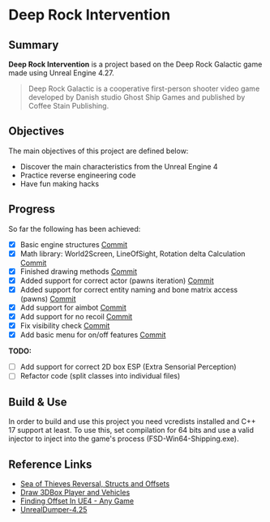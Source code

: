 # Deep Rock Intervention

## Summary

**Deep Rock Intervention** is a project based on the Deep Rock Galactic game made using Unreal Engine 4.27.

> Deep Rock Galactic is a cooperative first-person shooter video game developed by Danish studio Ghost Ship Games and published by Coffee Stain Publishing.

## Objectives

The main objectives of this project are defined below:

- Discover the main characteristics from the Unreal Engine 4
- Practice reverse engineering code
- Have fun making hacks

## Progress

So far the following has been achieved:

- [x] Basic engine structures [Commit](https://github.com/PedroFGP/deep-rock-intervention/commit/dd1af482fafb5150ddd93b379887575b15c61cde)
- [x] Math library: World2Screen, LineOfSight, Rotation delta Calculation [Commit](https://github.com/PedroFGP/deep-rock-intervention/commit/79190a88d19128ff4b948dc0140004bf437c090b)
- [x] Finished drawing methods [Commit](https://github.com/PedroFGP/deep-rock-intervention/commit/04181f3b852d3609ec25a88d34d0668753b01bc4)
- [x] Added support for correct actor (pawns iteration) [Commit](https://github.com/PedroFGP/deep-rock-intervention/commit/0c587938eff1aced485f466889478c4c5f8b7105)
- [x] Added support for correct entity naming and bone matrix access (pawns) [Commit](https://github.com/PedroFGP/deep-rock-intervention/commit/89950ade70e2846a9cf104ad88ec3c5c95d6c803)
- [x] Add support for aimbot [Commit](https://github.com/PedroFGP/deep-rock-intervention/commit/82b02ff167d24466dd07b03bdbaf963794fcc318)
- [x] Add support for no recoil [Commit](https://github.com/PedroFGP/deep-rock-intervention/commit/82b02ff167d24466dd07b03bdbaf963794fcc318)
- [x] Fix visibility check [Commit](https://github.com/PedroFGP/deep-rock-intervention/commit/82b02ff167d24466dd07b03bdbaf963794fcc318)
- [x] Add basic menu for on/off features [Commit](https://github.com/PedroFGP/deep-rock-intervention/commit/17b307fd3f091c6747567444da0f6dc4b9d53d6f)

**TODO:**

- [ ] Add support for correct 2D box ESP (Extra Sensorial Perception)
- [ ] Refactor code (split classes into individual files)

## Build & Use

In order to build and use this project you need vcredists installed and C++ 17 support at least. To use this, set compilation for 64 bits and use a valid injector to inject into the game's process (FSD-Win64-Shipping.exe).

## Reference Links

- [Sea of Thieves Reversal, Structs and Offsets](https://www.unknowncheats.me/forum/sea-of-thieves/278391-sea-thieves-reversal-structs-offsets.html)
- [Draw 3DBox Player and Vehicles](https://www.unknowncheats.me/forum/pubg-mobile/469873-draw-3dbox-player-vehicles.html)
- [Finding Offset In UE4 - Any Game](https://www.unknowncheats.me/forum/unreal-engine-4-a/285628-finding-offset-ue4-game.html)
- [UnrealDumper-4.25](https://www.unknowncheats.me/forum/unreal-engine-4-a/428680-unrealdumper-4-25-a.html)
